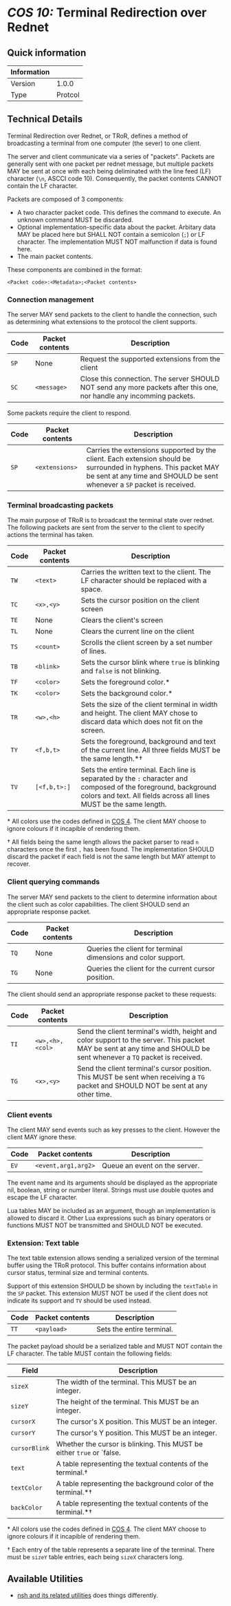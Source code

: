 # *COS 10:* Terminal Redirection over Rednet

## Quick information
| Information |                                                                |
| ----------- | -------------------------------------------------------------- |
| Version     | 1.0.0                                                          |
| Type        | Protcol                                                        |

## Technical Details
Terminal Redirection over Rednet, or TRoR, defines a method of broadcasting a
terminal from one computer (the sever) to one client.

The server and client communicate via a series of "packets". Packets are
generally sent with one packet per rednet message, but multiple packets MAY
be sent at once with each being deliminated with the line feed (LF) character
(`\n`, ASCCI code 10). Consequently, the packet contents CANNOT contain the LF
character.

Packets are composed of 3 components:

 - A two character packet code. This defines the command to execute. An unknown
   command MUST be discarded.
 - Optional implementation-specific data about the packet. Arbitary data MAY be
   placed here but SHALL NOT contain a semicolon (`;`) or LF character. The
   implementation MUST NOT malfunction if data is found here.
 - The main packet contents.

These components are combined in the format:
```
<Packet code>:<Metadata>;<Packet contents>
```

### Connection management
The server MAY send packets to the client to handle the connection, such as
determining what extensions to the protocol the client supports.

| Code | Packet contents | Description                                         |
| ---- | --------------- | --------------------------------------------------- |
| `SP` | None            | Request the supported extensions from the client    |
| `SC` | `<message>`     | Close this connection. The server SHOULD NOT send any more packets after this one, nor handle any incomming packets. |

Some packets require the client to respond.

| Code | Packet contents | Description                                         |
| ---- | --------------- | --------------------------------------------------- |
| `SP` | `<extensions>`  | Carries the extensions supported by the client. Each extension should be surrounded in hyphens. This packet MAY be sent at any time and SHOULD be sent whenever a `SP` packet is received. |

### Terminal broadcasting packets
The main purpose of TRoR is to broadcast the terminal state over rednet. The
following packets  are sent from the server to the client to specify actions the
terminal has taken.

| Code | Packet contents | Description                                                                 |
| ---- | --------------- | ----------------------------------------------------------------------------|
| `TW` | `<text>`        | Carries the written text to the client. The LF character should be replaced with a space. |
| `TC` | `<x>,<y>`       | Sets the cursor position on the client screen                               |
| `TE` | None            | Clears the client's screen                                                  |
| `TL` | None            | Clears the current line on the client                                       |
| `TS` | `<count>`       | Scrolls the client screen by a set number of lines.                         |
| `TB` | `<blink>`       | Sets the cursor blink where `true` is blinking and `false` is not blinking. |
| `TF` | `<color>`       | Sets the foreground color.\*                                                |
| `TK` | `<color>`       | Sets the background color.\*                                                |
| `TR` | `<w>,<h>`       | Sets the size of the client terminal in width and height. The client MAY chose to discard data which does not fit on the screen. |
| `TY` | `<f,b,t>`       | Sets the foreground, background and text of the current line. All three fields MUST be the same length.\*†                       |
| `TV` | `[<f,b,t>:]`    | Sets the entire terminal. Each line is separated by the `:` character and composed of the foreground, background colors and text. All fields across all lines MUST be the same length. |

\* All colors use the codes defined in [COS 4][cospaint]. The client MAY choose
to ignore colours if it incapible of rendering them.

† All fields being the same length allows the packet parser to read `n`
characters once the first `,` has been found. The implementation SHOULD discard
the packet if each field is not the same length but MAY attempt to recover.

### Client querying commands
The server MAY send packets to the client to determine information about the
client such as color capabilities. The client SHOULD send an appropriate
response packet.

| Code | Packet contents | Description                                                   |
| ---- | --------------- | ------------------------------------------------------------- |
| `TQ` | None            | Queries the client for terminal dimensions and color support. |
| `TG` | None            | Queries the client for the current cursor position.           |

The client should send an appropriate response packet to these requests:

| Code | Packet contents | Description                                         |
| ---- | --------------- | --------------------------------------------------- |
| `TI` | `<w>,<h>,<col>` | Send the client terminal's width, height and color support to the server. This packet MAY be sent at any time and SHOULD be sent whenever a `TQ` packet is received. |
| `TG` | `<x>,<y>`       | Send the client terminal's cursor position. This MUST be sent when receiving a `TG` packet and SHOULD NOT be sent at any other time. |

### Client events
The client MAY send events such as key presses to the client. However the client
MAY ignore these.

| Code | Packet contents     | Description                                     |
| ---- | ------------------- | ----------------------------------------------- |
| `EV` | `<event,arg1,arg2>` | Queue an event on the server.                   |

The event name and its arguments should be displayed as the appropriate nil,
boolean, string or number literal. Strings must use double quotes and escape the
LF character.

Lua tables MAY be included as an argument, though an implementation is allowed to
discard it. Other Lua expressions such as binary operators or functions MUST NOT
be transmitted and SHOULD NOT be executed.

### Extension: Text table
The text table extension allows sending a serialized version of the terminal
buffer using the TRoR protocol. This buffer contains information about
cursor status, terminal size and terminal contents.

Support of this extension SHOULD be shown by including the `textTable` in the
`SP` packet. This extension MUST NOT be used if the client does not indicate its
support and `TV` should be used instead.

| Code | Packet contents     | Description                                     |
| ---- | ------------------- | ----------------------------------------------- |
| `TT` | `<payload>`         | Sets the entire terminal.                       |

The packet payload should be a serialized table and MUST NOT contain the LF
character. The table MUST contain the following fields:

| Field         | Description                                                  |
| ------------- | ------------------------------------------------------------ |
| `sizeX`       | The width of the terminal. This MUST be an integer.          |
| `sizeY`       | The height of the terminal. This MUST be an integer.         |
| `cursorX`     | The cursor's X position. This MUST be an integer.            |
| `cursorY`     | The cursor's Y position. This MUST be an integer.            |
| `cursorBlink` | Whether the cursor is blinking. This MUST be either `true` or `false. |
| `text`        | A table representing the textual contents of the terminal.†  |
| `textColor`   | A table representing the background color of the terminal.\*†|
| `backColor`   | A table representing the textual contents of the terminal.\*†|

\* All colors use the codes defined in [COS 4][cospaint]. The client MAY choose
to ignore colours if it incapible of rendering them.

† Each entry of the table represents a separate line of the terminal. There must
be `sizeY` table entries, each being `sizeX` characters long.

## Available Utilities
 - [nsh and its related utilities](https://github.com/lyqyd/cc-netshell/) does things
   differently.

[cospaint]: /File-Formats/image/paint.md "COS 4: Paintutils Image"